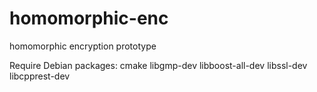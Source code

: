 # homomorphic-enc

homomorphic encryption prototype


Require Debian packages:
cmake
libgmp-dev
libboost-all-dev
libssl-dev
libcpprest-dev

